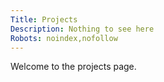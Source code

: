 ```yaml
---
Title: Projects
Description: Nothing to see here
Robots: noindex,nofollow
---
```

Welcome to the projects page.
